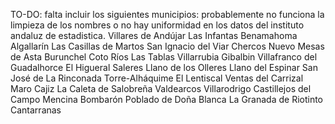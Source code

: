 TO-DO:
falta incluir los siguientes municipios: probablemente no funciona la limpieza de los nombres o no hay uniformidad en los datos del instituto andaluz de estadistica.
Villares de Andújar
Las Infantas
Benamahoma
Algallarín
Las Casillas de Martos
San Ignacio del Viar
Chercos Nuevo
Mesas de Asta
Burunchel
Coto Ríos
Las Tablas
Villarrubia
Gibalbin
Villafranco del Guadalhorce
El Higueral
Saleres
Llano de los Olleres
Llano del Espinar
San José de La Rinconada
Torre-Alháquime
El Lentiscal
Ventas del Carrizal
Maro
Cajiz
La Caleta de Salobreña
Valdearcos
Villarodrigo
Castillejos del Campo
Mencina Bombarón
Poblado de Doña Blanca
La Granada de Riotinto
Cantarranas
